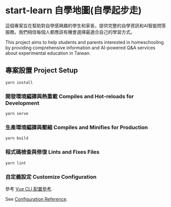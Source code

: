 # start-learn 自學地圖(自學起步走) 

這個專案旨在幫助對自學感興趣的學生和家長，提供完整的自學資訊和AI智能問答服務。我們相信每個人都應該有機會選擇最適合自己的學習方式。

This project aims to help students and parents interested in homeschooling by providing comprehensive information and AI-powered Q&A services about experimental education in Taiwan.

## 專案設置 Project Setup
```
yarn install
```

### 開發環境編譯與熱重載 Compiles and Hot-reloads for Development
```
yarn serve
```

### 生產環境編譯與壓縮 Compiles and Minifies for Production
```
yarn build
```

### 程式碼檢查與修復 Lints and Fixes Files
```
yarn lint
```

### 自定義設定 Customize Configuration
參考 [Vue CLI 配置參考](https://cli.vuejs.org/config/).

See [Configuration Reference](https://cli.vuejs.org/config/).
